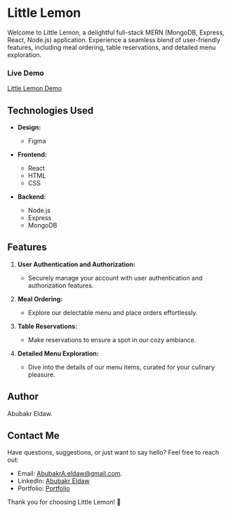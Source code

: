 # Little Lemon

Welcome to Little Lemon, a delightful full-stack MERN (MongoDB, Express, React, Node.js) application. Experience a seamless blend of user-friendly features, including meal ordering, table reservations, and detailed menu exploration.

### Live Demo
[Little Lemon Demo](https://little-lemon-5au5.onrender.com/)


## Technologies Used
- **Design:**
  - Figma

- **Frontend:**
  - React
  - HTML
  - CSS

- **Backend:**
  - Node.js
  - Express
  - MongoDB

## Features
1. **User Authentication and Authorization:**
   - Securely manage your account with user authentication and authorization features.

2. **Meal Ordering:**
   - Explore our delectable menu and place orders effortlessly.

3. **Table Reservations:**
   - Make reservations to ensure a spot in our cozy ambiance.

4. **Detailed Menu Exploration:**
   - Dive into the details of our menu items, curated for your culinary pleasure.

## Author
Abubakr Eldaw.

## Contact Me
Have questions, suggestions, or just want to say hello? Feel free to reach out:

- Email: AbubakrA.eldaw@gmail.com.
- LinkedIn: [Abubakr Eldaw](https://www.linkedin.com/in/abubakr-eldaw/)
- Portfolio: [Portfolio](https://portfolio-kfwr.onrender.com/)

Thank you for choosing Little Lemon! 🍋

